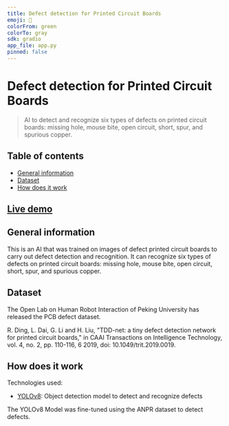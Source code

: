 ```yaml
---
title: Defect detection for Printed Circuit Boards
emoji: 🔌
colorFrom: green
colorTo: gray
sdk: gradio
app_file: app.py
pinned: false
---
```


# Defect detection for Printed Circuit Boards

> AI to detect and recognize six types of defects on printed circuit boards: missing hole, mouse bite, open circuit, short, spur, and spurious copper.

## Table of contents

- [General information](#general-information)
- [Dataset](#dataset)
- [How does it work](#how-does-it-work)

## [Live demo](https://huggingface.co/spaces/itsyoboieltr/pcb)

## General information

This is an AI that was trained on images of defect printed circuit boards to carry out defect detection and recognition. It can recognize six types of defects on printed circuit boards: missing hole, mouse bite, open circuit, short, spur, and spurious copper.

## Dataset

The Open Lab on Human Robot Interaction of Peking University has released the PCB defect dataset.

R. Ding, L. Dai, G. Li and H. Liu, "TDD-net: a tiny defect detection network for printed circuit boards," in CAAI Transactions on Intelligence Technology, vol. 4, no. 2, pp. 110-116, 6 2019, doi: 10.1049/trit.2019.0019.

## How does it work

Technologies used:

- [YOLOv8](https://github.com/ultralytics/ultralytics): Object detection model to detect and recognize defects

The YOLOv8 Model was fine-tuned using the ANPR dataset to detect defects.
